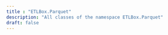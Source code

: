 ```yaml
---
title : "ETLBox.Parquet"
description: "All classes of the namespace ETLBox.Parquet"
draft: false
---
```

